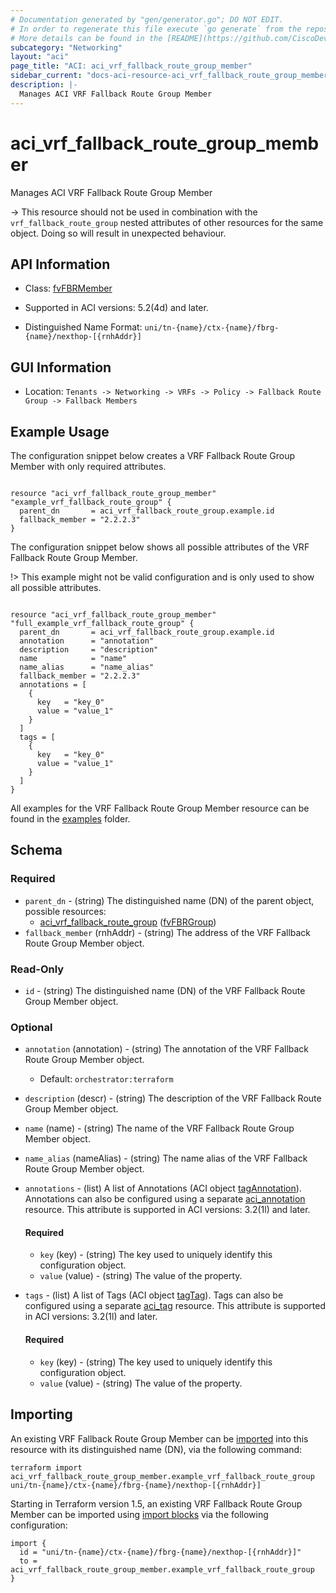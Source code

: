 ```yaml
---
# Documentation generated by "gen/generator.go"; DO NOT EDIT.
# In order to regenerate this file execute `go generate` from the repository root.
# More details can be found in the [README](https://github.com/CiscoDevNet/terraform-provider-aci/blob/master/README.md).
subcategory: "Networking"
layout: "aci"
page_title: "ACI: aci_vrf_fallback_route_group_member"
sidebar_current: "docs-aci-resource-aci_vrf_fallback_route_group_member"
description: |-
  Manages ACI VRF Fallback Route Group Member
---
```


# aci_vrf_fallback_route_group_member #

Manages ACI VRF Fallback Route Group Member

  -> This resource should not be used in combination with the `vrf_fallback_route_group` nested attributes of other resources for the same object. Doing so will result in unexpected behaviour.


## API Information ##

* Class: [fvFBRMember](https://pubhub.devnetcloud.com/media/model-doc-latest/docs/app/index.html#/objects/fvFBRMember/overview)

* Supported in ACI versions: 5.2(4d) and later.

* Distinguished Name Format: `uni/tn-{name}/ctx-{name}/fbrg-{name}/nexthop-[{rnhAddr}]`

## GUI Information ##

* Location: `Tenants -> Networking -> VRFs -> Policy -> Fallback Route Group -> Fallback Members`

## Example Usage ##

The configuration snippet below creates a VRF Fallback Route Group Member with only required attributes.

```hcl

resource "aci_vrf_fallback_route_group_member" "example_vrf_fallback_route_group" {
  parent_dn       = aci_vrf_fallback_route_group.example.id
  fallback_member = "2.2.2.3"
}

```
The configuration snippet below shows all possible attributes of the VRF Fallback Route Group Member.

!> This example might not be valid configuration and is only used to show all possible attributes.

```hcl

resource "aci_vrf_fallback_route_group_member" "full_example_vrf_fallback_route_group" {
  parent_dn       = aci_vrf_fallback_route_group.example.id
  annotation      = "annotation"
  description     = "description"
  name            = "name"
  name_alias      = "name_alias"
  fallback_member = "2.2.2.3"
  annotations = [
    {
      key   = "key_0"
      value = "value_1"
    }
  ]
  tags = [
    {
      key   = "key_0"
      value = "value_1"
    }
  ]
}

```

All examples for the VRF Fallback Route Group Member resource can be found in the [examples](https://github.com/CiscoDevNet/terraform-provider-aci/tree/master/examples/resources/aci_vrf_fallback_route_group_member) folder.

## Schema ##

### Required ###

* `parent_dn` - (string) The distinguished name (DN) of the parent object, possible resources:
  - [aci_vrf_fallback_route_group](https://registry.terraform.io/providers/CiscoDevNet/aci/latest/docs/resources/vrf_fallback_route_group) ([fvFBRGroup](https://pubhub.devnetcloud.com/media/model-doc-latest/docs/app/index.html#/objects/fvFBRGroup/overview))
* `fallback_member` (rnhAddr) - (string) The address of the VRF Fallback Route Group Member object.

### Read-Only ###

* `id` - (string) The distinguished name (DN) of the VRF Fallback Route Group Member object.

### Optional ###
  
* `annotation` (annotation) - (string) The annotation of the VRF Fallback Route Group Member object.
  - Default: `orchestrator:terraform`
* `description` (descr) - (string) The description of the VRF Fallback Route Group Member object.
* `name` (name) - (string) The name of the VRF Fallback Route Group Member object.
* `name_alias` (nameAlias) - (string) The name alias of the VRF Fallback Route Group Member object.

* `annotations` - (list) A list of Annotations (ACI object [tagAnnotation](https://pubhub.devnetcloud.com/media/model-doc-latest/docs/app/index.html#/objects/tagAnnotation/overview)). Annotations can also be configured using a separate [aci_annotation](https://registry.terraform.io/providers/CiscoDevNet/aci/latest/docs/resources/annotation) resource. This attribute is supported in ACI versions: 3.2(1l) and later.
  
  #### Required ####
  
  * `key` (key) - (string) The key used to uniquely identify this configuration object.
  * `value` (value) - (string) The value of the property.

* `tags` - (list) A list of Tags (ACI object [tagTag](https://pubhub.devnetcloud.com/media/model-doc-latest/docs/app/index.html#/objects/tagTag/overview)). Tags can also be configured using a separate [aci_tag](https://registry.terraform.io/providers/CiscoDevNet/aci/latest/docs/resources/tag) resource. This attribute is supported in ACI versions: 3.2(1l) and later.
  
  #### Required ####
  
  * `key` (key) - (string) The key used to uniquely identify this configuration object.
  * `value` (value) - (string) The value of the property.

## Importing

An existing VRF Fallback Route Group Member can be [imported](https://www.terraform.io/docs/import/index.html) into this resource with its distinguished name (DN), via the following command:

```
terraform import aci_vrf_fallback_route_group_member.example_vrf_fallback_route_group uni/tn-{name}/ctx-{name}/fbrg-{name}/nexthop-[{rnhAddr}]
```

Starting in Terraform version 1.5, an existing VRF Fallback Route Group Member can be imported
using [import blocks](https://developer.hashicorp.com/terraform/language/import) via the following configuration:

```
import {
  id = "uni/tn-{name}/ctx-{name}/fbrg-{name}/nexthop-[{rnhAddr}]"
  to = aci_vrf_fallback_route_group_member.example_vrf_fallback_route_group
}
```
